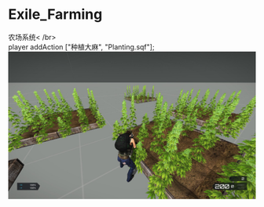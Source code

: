 # Exile_Farming
农场系统<
/br></br>
player addAction ["<t color='#FF0000'>种植大麻</t>", "Planting.sqf"];
</br>
<img src="/Farming.jpg">


